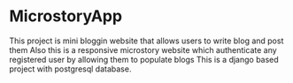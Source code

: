 # MicrostoryApp
This project is mini bloggin website that allows users to write blog and post them
Also this is a responsive microstory website which authenticate any registered user by allowing them to populate blogs
This is a django based project with postgresql database.
